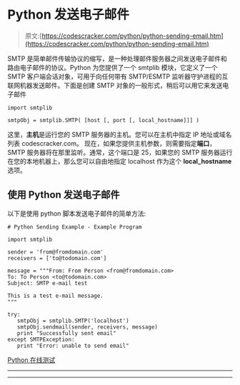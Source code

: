 # Python 发送电子邮件

> 原文:[https://codescracker.com/python/python-sending-email.htm](https://codescracker.com/python/python-sending-email.htm)

SMTP 是简单邮件传输协议的缩写，是一种处理邮件服务器之间发送电子邮件和路由电子邮件的协议。Python 为您提供了一个 smtplib 模块，它定义了一个 SMTP 客户端会话对象，可用于向任何带有 SMTP/ESMTP 监听器守护进程的互联网机器发送邮件。下面是创建 SMTP 对象的一般形式，稍后可以用它来发送电子邮件

```
import smtplib

smtpObj = smtplib.SMTP( [host [, port [, local_hostname]]] )
```

这里，**主机**是运行您的 SMTP 服务器的主机。您可以在主机中指定 IP 地址或域名列表 codescracker.com。 现在，如果您提供主机参数，则需要指定**端口**，SMTP 服务器将在那里监听。通常，这个端口是 25，如果您的 SMTP 服务器运行在您的本地机器上，那么您可以自由地指定 localhost 作为这个 **local_hostname** 选项。

## 使用 Python 发送电子邮件

以下是使用 python 脚本发送电子邮件的简单方法:

```
# Python Sending Example - Example Program

import smtplib

sender = 'from@fromdomain.com'
receivers = ['to@todomain.com']

message = """From: From Person <from@fromdomain.com>
To: To Person <to@todomain.com>
Subject: SMTP e-mail test

This is a test e-mail message.
"""

try:
   smtpObj = smtplib.SMTP('localhost')
   smtpObj.sendmail(sender, receivers, message)         
   print "Successfully sent email"
except SMTPException:
   print "Error: unable to send email"
```

[Python 在线测试](/exam/showtest.php?subid=10)

* * *

* * *